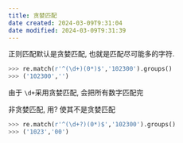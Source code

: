 ```yaml
---
title: 贪婪匹配
date created: 2024-03-09T9:31:04
date modified: 2024-03-09T9:31:39
---
```


正则匹配默认是贪婪匹配, 也就是匹配尽可能多的字符.

```python
>>> re.match(r'^(\d+)(0*)$','102300').groups()
>>> ('102300','')
```

由于 `\d+`采用贪婪匹配, 会把所有数字匹配完

非贪婪匹配, 用? 使其不是贪婪匹配

```python
>>> re.match(r'^(\d+?)(0*)$','102300').groups()
>>> ('1023','00')
```
